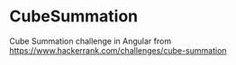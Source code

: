 # CubeSummation
Cube Summation challenge in Angular from https://www.hackerrank.com/challenges/cube-summation
